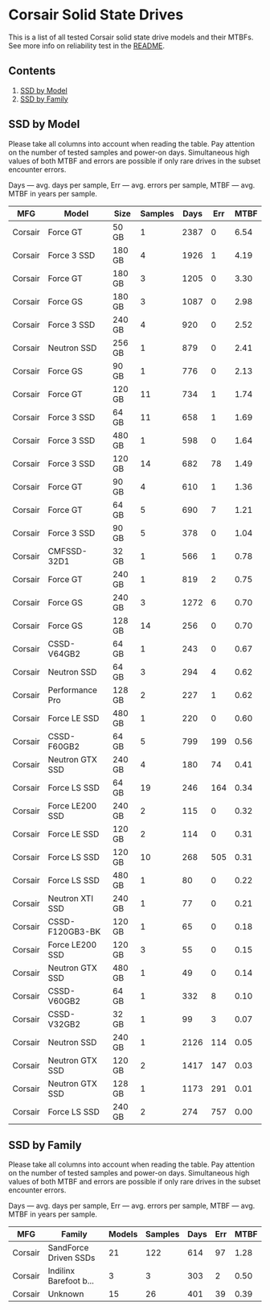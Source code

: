 Corsair Solid State Drives
==========================

This is a list of all tested Corsair solid state drive models and their MTBFs. See
more info on reliability test in the [README](https://github.com/linuxhw/SMART).

Contents
--------

1. [ SSD by Model  ](#ssd-by-model)
2. [ SSD by Family ](#ssd-by-family)

SSD by Model
------------

Please take all columns into account when reading the table. Pay attention on the
number of tested samples and power-on days. Simultaneous high values of both MTBF
and errors are possible if only rare drives in the subset encounter errors.

Days   — avg. days per sample,
Err    — avg. errors per sample,
MTBF   — avg. MTBF in years per sample.

| MFG       | Model              | Size   | Samples | Days  | Err   | MTBF   |
|-----------|--------------------|--------|---------|-------|-------|--------|
| Corsair   | Force GT           | 50 GB  | 1       | 2387  | 0     | 6.54   |
| Corsair   | Force 3 SSD        | 180 GB | 4       | 1926  | 1     | 4.19   |
| Corsair   | Force GT           | 180 GB | 3       | 1205  | 0     | 3.30   |
| Corsair   | Force GS           | 180 GB | 3       | 1087  | 0     | 2.98   |
| Corsair   | Force 3 SSD        | 240 GB | 4       | 920   | 0     | 2.52   |
| Corsair   | Neutron SSD        | 256 GB | 1       | 879   | 0     | 2.41   |
| Corsair   | Force GS           | 90 GB  | 1       | 776   | 0     | 2.13   |
| Corsair   | Force GT           | 120 GB | 11      | 734   | 1     | 1.74   |
| Corsair   | Force 3 SSD        | 64 GB  | 11      | 658   | 1     | 1.69   |
| Corsair   | Force 3 SSD        | 480 GB | 1       | 598   | 0     | 1.64   |
| Corsair   | Force 3 SSD        | 120 GB | 14      | 682   | 78    | 1.49   |
| Corsair   | Force GT           | 90 GB  | 4       | 610   | 1     | 1.36   |
| Corsair   | Force GT           | 64 GB  | 5       | 690   | 7     | 1.21   |
| Corsair   | Force 3 SSD        | 90 GB  | 5       | 378   | 0     | 1.04   |
| Corsair   | CMFSSD-32D1        | 32 GB  | 1       | 566   | 1     | 0.78   |
| Corsair   | Force GT           | 240 GB | 1       | 819   | 2     | 0.75   |
| Corsair   | Force GS           | 240 GB | 3       | 1272  | 6     | 0.70   |
| Corsair   | Force GS           | 128 GB | 14      | 256   | 0     | 0.70   |
| Corsair   | CSSD-V64GB2        | 64 GB  | 1       | 243   | 0     | 0.67   |
| Corsair   | Neutron SSD        | 64 GB  | 3       | 294   | 4     | 0.62   |
| Corsair   | Performance Pro    | 128 GB | 2       | 227   | 1     | 0.62   |
| Corsair   | Force LE SSD       | 480 GB | 1       | 220   | 0     | 0.60   |
| Corsair   | CSSD-F60GB2        | 64 GB  | 5       | 799   | 199   | 0.56   |
| Corsair   | Neutron GTX SSD    | 240 GB | 4       | 180   | 74    | 0.41   |
| Corsair   | Force LS SSD       | 64 GB  | 19      | 246   | 164   | 0.34   |
| Corsair   | Force LE200 SSD    | 240 GB | 2       | 115   | 0     | 0.32   |
| Corsair   | Force LE SSD       | 120 GB | 2       | 114   | 0     | 0.31   |
| Corsair   | Force LS SSD       | 120 GB | 10      | 268   | 505   | 0.31   |
| Corsair   | Force LS SSD       | 480 GB | 1       | 80    | 0     | 0.22   |
| Corsair   | Neutron XTI SSD    | 240 GB | 1       | 77    | 0     | 0.21   |
| Corsair   | CSSD-F120GB3-BK    | 120 GB | 1       | 65    | 0     | 0.18   |
| Corsair   | Force LE200 SSD    | 120 GB | 3       | 55    | 0     | 0.15   |
| Corsair   | Neutron GTX SSD    | 480 GB | 1       | 49    | 0     | 0.14   |
| Corsair   | CSSD-V60GB2        | 64 GB  | 1       | 332   | 8     | 0.10   |
| Corsair   | CSSD-V32GB2        | 32 GB  | 1       | 99    | 3     | 0.07   |
| Corsair   | Neutron SSD        | 240 GB | 1       | 2126  | 114   | 0.05   |
| Corsair   | Neutron GTX SSD    | 120 GB | 2       | 1417  | 147   | 0.03   |
| Corsair   | Neutron GTX SSD    | 128 GB | 1       | 1173  | 291   | 0.01   |
| Corsair   | Force LS SSD       | 240 GB | 2       | 274   | 757   | 0.00   |

SSD by Family
-------------

Please take all columns into account when reading the table. Pay attention on the
number of tested samples and power-on days. Simultaneous high values of both MTBF
and errors are possible if only rare drives in the subset encounter errors.

Days   — avg. days per sample,
Err    — avg. errors per sample,
MTBF   — avg. MTBF in years per sample.

| MFG       | Family                 | Models | Samples | Days  | Err   | MTBF   |
|-----------|------------------------|--------|---------|-------|-------|--------|
| Corsair   | SandForce Driven SSDs  | 21     | 122     | 614   | 97    | 1.28   |
| Corsair   | Indilinx Barefoot b... | 3      | 3       | 303   | 2     | 0.50   |
| Corsair   | Unknown                | 15     | 26      | 401   | 39    | 0.39   |
